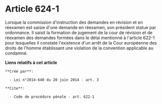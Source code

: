 # Article 624-1

Lorsque la commission d'instruction des demandes en révision et en réexamen est saisie d'une demande en réexamen, son
président statue par ordonnance. Il saisit la formation de jugement de la cour de révision et de réexamen des demandes
formées dans le délai mentionné à l'article 622-1 pour lesquelles il constate l'existence d'un arrêt de la Cour européenne
des droits de l'homme établissant une violation de la convention applicable au condamné.

**Liens relatifs à cet article**

	**Créé par**:

	  - Loi n°2014-640 du 20 juin 2014 - art. 3

	**Cite**:

	  - Code de procédure pénale - art. 622-1
